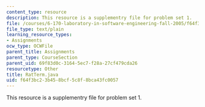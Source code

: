 ```yaml
---
content_type: resource
description: This resource is a supplementry file for problem set 1.
file: /courses/6-170-laboratory-in-software-engineering-fall-2005/f64f3bc23b458bcf5c8f8bca43fc0057_RatTerm.java
file_type: text/plain
learning_resource_types:
- Assignments
ocw_type: OCWFile
parent_title: Assignments
parent_type: CourseSection
parent_uid: 69f83d0c-3164-5ec7-f28a-27cf479cda26
resourcetype: Other
title: RatTerm.java
uid: f64f3bc2-3b45-8bcf-5c8f-8bca43fc0057
---
```

This resource is a supplementry file for problem set 1.

